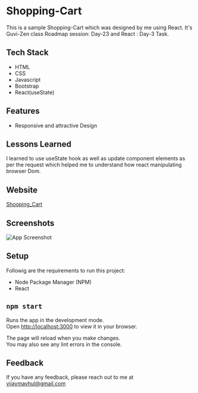 
# Shopping-Cart

This is a sample Shopping-Cart which was designed by me using React. It's Guvi-Zen class Roadmap session: Day-23 and React : Day-3 Task.

## Tech Stack

- HTML
- CSS
- Javascript
- Bootstrap
- React(useState)

## Features

- Responsive and attractive Design

## Lessons Learned

I learned to use useState hook as well as update component elements as per the request which helped me to understand how react manipulating browser Dom.


## Website

[Shooping_Cart](https://statuesque-beijinho-49dbc2.netlify.app/)


## Screenshots

![App Screenshot](./public/Images/demo.png)


## Setup

Followig are the requirements to run this project:
- Node Package Manager (NPM)
- React

## `npm start`

Runs the app in the development mode.\
Open [http://localhost:3000](http://localhost:3000) to view it in your browser.

The page will reload when you make changes.\
You may also see any lint errors in the console.

## Feedback

If you have any feedback, please reach out to me at vijaymayhul@gmail.com

